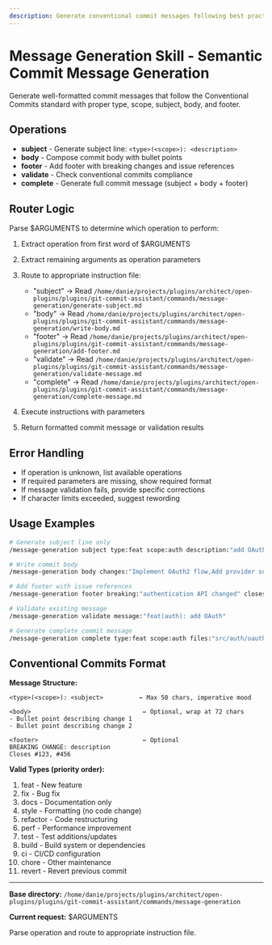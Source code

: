 ```yaml
---
description: Generate conventional commit messages following best practices
---
```


# Message Generation Skill - Semantic Commit Message Generation

Generate well-formatted commit messages that follow the Conventional Commits standard with proper type, scope, subject, body, and footer.

## Operations

- **subject** - Generate subject line: `<type>(<scope>): <description>`
- **body** - Compose commit body with bullet points
- **footer** - Add footer with breaking changes and issue references
- **validate** - Check conventional commits compliance
- **complete** - Generate full commit message (subject + body + footer)

## Router Logic

Parse $ARGUMENTS to determine which operation to perform:

1. Extract operation from first word of $ARGUMENTS
2. Extract remaining arguments as operation parameters
3. Route to appropriate instruction file:
   - "subject" → Read `/home/danie/projects/plugins/architect/open-plugins/plugins/git-commit-assistant/commands/message-generation/generate-subject.md`
   - "body" → Read `/home/danie/projects/plugins/architect/open-plugins/plugins/git-commit-assistant/commands/message-generation/write-body.md`
   - "footer" → Read `/home/danie/projects/plugins/architect/open-plugins/plugins/git-commit-assistant/commands/message-generation/add-footer.md`
   - "validate" → Read `/home/danie/projects/plugins/architect/open-plugins/plugins/git-commit-assistant/commands/message-generation/validate-message.md`
   - "complete" → Read `/home/danie/projects/plugins/architect/open-plugins/plugins/git-commit-assistant/commands/message-generation/complete-message.md`

4. Execute instructions with parameters
5. Return formatted commit message or validation results

## Error Handling

- If operation is unknown, list available operations
- If required parameters are missing, show required format
- If message validation fails, provide specific corrections
- If character limits exceeded, suggest rewording

## Usage Examples

```bash
# Generate subject line only
/message-generation subject type:feat scope:auth description:"add OAuth authentication"

# Write commit body
/message-generation body changes:"Implement OAuth2 flow,Add provider support,Include middleware"

# Add footer with issue references
/message-generation footer breaking:"authentication API changed" closes:123

# Validate existing message
/message-generation validate message:"feat(auth): add OAuth"

# Generate complete commit message
/message-generation complete type:feat scope:auth files:"src/auth/oauth.js,src/auth/providers.js"
```

## Conventional Commits Format

**Message Structure:**
```
<type>(<scope>): <subject>          ← Max 50 chars, imperative mood

<body>                               ← Optional, wrap at 72 chars
- Bullet point describing change 1
- Bullet point describing change 2

<footer>                             ← Optional
BREAKING CHANGE: description
Closes #123, #456
```

**Valid Types (priority order):**
1. feat - New feature
2. fix - Bug fix
3. docs - Documentation only
4. style - Formatting (no code change)
5. refactor - Code restructuring
6. perf - Performance improvement
7. test - Test additions/updates
8. build - Build system or dependencies
9. ci - CI/CD configuration
10. chore - Other maintenance
11. revert - Revert previous commit

---

**Base directory:** `/home/danie/projects/plugins/architect/open-plugins/plugins/git-commit-assistant/commands/message-generation`

**Current request:** $ARGUMENTS

Parse operation and route to appropriate instruction file.
